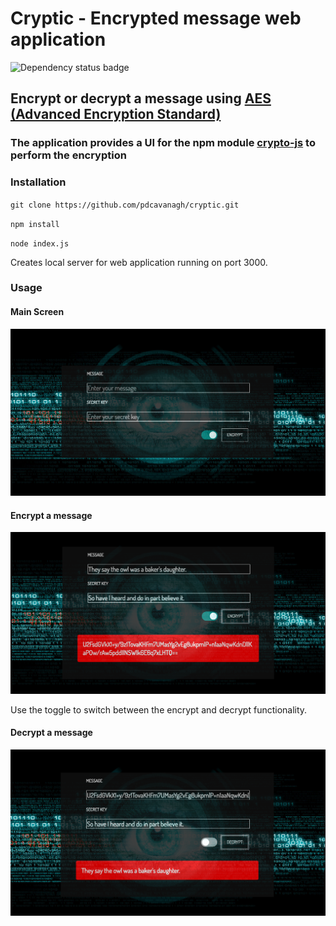 # Cryptic - Encrypted message web application
![Dependency status badge](https://david-dm.org/pdcavanagh/cryptic.svg)
## Encrypt or decrypt a message using [AES (Advanced Encryption Standard)](https://en.wikipedia.org/wiki/Advanced_Encryption_Standard)
### The application provides a UI for the npm module [crypto-js](https://www.npmjs.com/package/crypto-js) to perform the encryption

### Installation

`git clone https://github.com/pdcavanagh/cryptic.git`

`npm install`

`node index.js`

Creates local server for web application running on port 3000.

### Usage
#### Main Screen
![main](https://github.com/pdcavanagh/cryptic/blob/master/imgs/main_screen.png)

#### Encrypt a message
![encrypt image](https://github.com/pdcavanagh/cryptic/blob/master/imgs/encrypt.png)

Use the toggle to switch between the encrypt and decrypt functionality.

#### Decrypt a message
![decrypt image](https://github.com/pdcavanagh/cryptic/blob/master/imgs/decrypt.png)

